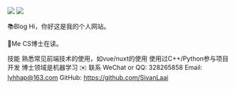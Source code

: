 ![](https://github-readme-stats.vercel.app/api?username=SivanLaai&count_private=true&show_icons=true&icon_color=0366d6&text_color=24292e&bg_color=ffffff&hide_title=true)
![](https://github-readme-stats.vercel.app/api/top-langs/?username=SivanLaai&layout=compact)

📚Blog
Hi，你好这是我的个人网站。

🐼Me
CS博士在读。

技能
熟悉常见前端技术的使用，如vue/nuxt的使用
使用过C++/Python参与项目开发
博士领域是机器学习
✉️ 联系
WeChat or QQ: 328265858
Email: lyhhap@163.com
GitHub: https://github.com/SivanLaai

